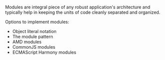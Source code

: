 Modules are integral piece of any robust application's architecture and typically help in keeping the units of code cleanly separated and organized.

Options to implement modules:
* Object literal notation
* The module pattern
* AMD modules
* CommonJS modules
* ECMAScript Harmony modules